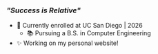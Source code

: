 ### *"Success is Relative"*

- 🔱 Currently enrolled at UC San Diego | 2026
  - 📚 Pursuing a B.S. in Computer Engineering
- ✨ Working on my personal website!
